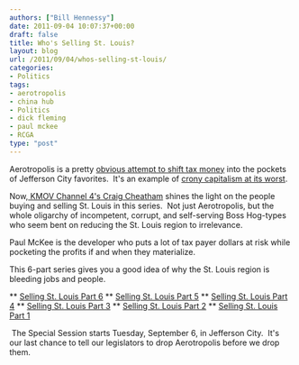 ```yaml
---
authors: ["Bill Hennessy"]
date: 2011-09-04 10:07:37+00:00
draft: false
title: Who's Selling St. Louis?
layout: blog
url: /2011/09/04/whos-selling-st-louis/
categories:
- Politics
tags:
- aerotropolis
- china hub
- Politics
- dick fleming
- paul mckee
- RCGA
type: "post"
---
```


Aerotropolis is a pretty [obvious attempt to shift tax money](https://www.24thstate.com/2011/06/mckee-tropolis.html) into the pockets of Jefferson City favorites.  It's an example of [crony capitalism at its worst](https://hennessysview.com/?s=aerotropolis&submit.x=0&submit.y=0).

Now,[ KMOV Channel 4's Craig Cheatham](https://www.kmov.com/news/local/Selling-St-Louis-129125098.html) shines the light on the people buying and selling St. Louis in this series.  Not just Aerotropolis, but the whole oligarchy of incompetent, corrupt, and self-serving Boss Hog-types who seem bent on reducing the St. Louis region to irrelevance.



Paul McKee is the developer who puts a lot of tax payer dollars at risk while pocketing the profits if and when they materialize.

This 6-part series gives you a good idea of why the St. Louis region is bleeding jobs and people.










** [Selling St. Louis Part 6](https://www.kmov.com/news/local/Selling-St-Louis-Part-6-129128183.html)
** [Selling St. Louis Part 5](https://www.kmov.com/news/local/Selling-St-Louis-Part-5-129127943.html)
** [Selling St. Louis Part 4](https://www.kmov.com/news/local/Selling-St-Louis-Part-4-129127668.html)
** [Selling St. Louis Part 3](https://www.kmov.com/news/local/Selling-St-Louis-Part-3-129127398.html)
** [Selling St. Louis Part 2](https://www.kmov.com/news/local/Selling-St-Louis-Part-2-129127098.html)
** [Selling St. Louis Part 1](https://www.kmov.com/news/local/Selling-St-Louis-129125098.html)










 The Special Session starts Tuesday, September 6, in Jefferson City.  It's our last chance to tell our legislators to drop Aerotropolis before we drop them.
